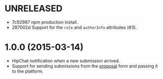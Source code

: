 # UNRELEASED

  * 7c92987 npm production install.
  * 287002d Support for the `role` and `authorInfo` attributes (#3).

# 1.0.0 (2015-03-14)

  * HipChat notification when a new submission arrived.
  * Support for sending submissions from the [proposal](https://github.com/getcahoots/proposal) form and passing it to the platform.
